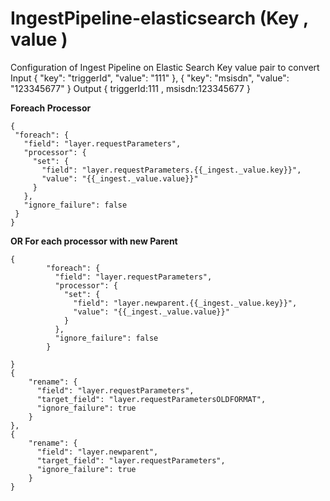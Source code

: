 # IngestPipeline-elasticsearch (Key , value )
Configuration of Ingest Pipeline on Elastic Search  Key value pair
to convert Input { "key": "triggerId", "value": "111" }, { "key": "msisdn", "value": "123345677" } 
Output { triggerId:111 , msisdn:123345677 }

**Foreach Processor**
 ```
 {
  "foreach": {
    "field": "layer.requestParameters",
    "processor": {
      "set": {
        "field": "layer.requestParameters.{{_ingest._value.key}}",
        "value": "{{_ingest._value.value}}"
      }
    },
    "ignore_failure": false
  }
}
```


**OR For each processor with new Parent**
```
{
        "foreach": {
          "field": "layer.requestParameters",
          "processor": {
            "set": {
              "field": "layer.newparent.{{_ingest._value.key}}",
              "value": "{{_ingest._value.value}}"
            }
          },
          "ignore_failure": false
        }

}
{
	"rename": {
	  "field": "layer.requestParameters",
	  "target_field": "layer.requestParametersOLDFORMAT",
	  "ignore_failure": true
	}
},
{
	"rename": {
	  "field": "layer.newparent",
	  "target_field": "layer.requestParameters",
	  "ignore_failure": true
	}
}
```
